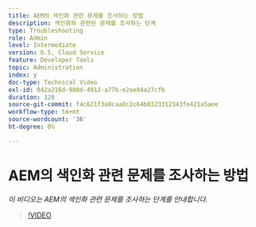 ```yaml
---
title: AEM의 색인화 관련 문제를 조사하는 방법
description: 색인화와 관련된 문제를 조사하는 단계
type: Troubleshooting
role: Admin
level: Intermediate
version: 6.5, Cloud Service
feature: Developer Tools
topic: Administration
index: y
doc-type: Technical Video
exl-id: 042a216d-980d-4912-a77b-e2ee04a27cfb
duration: 120
source-git-commit: f4c621f3a9caa8c2c64b8323312343fe421a5aee
workflow-type: tm+mt
source-wordcount: '36'
ht-degree: 0%

---
```


# AEM의 색인화 관련 문제를 조사하는 방법

*이 비디오는 AEM의 색인화 관련 문제를 조사하는 단계를 안내합니다.*

>[!VIDEO](https://video.tv.adobe.com/v/335465?quality=12&learn=on)
